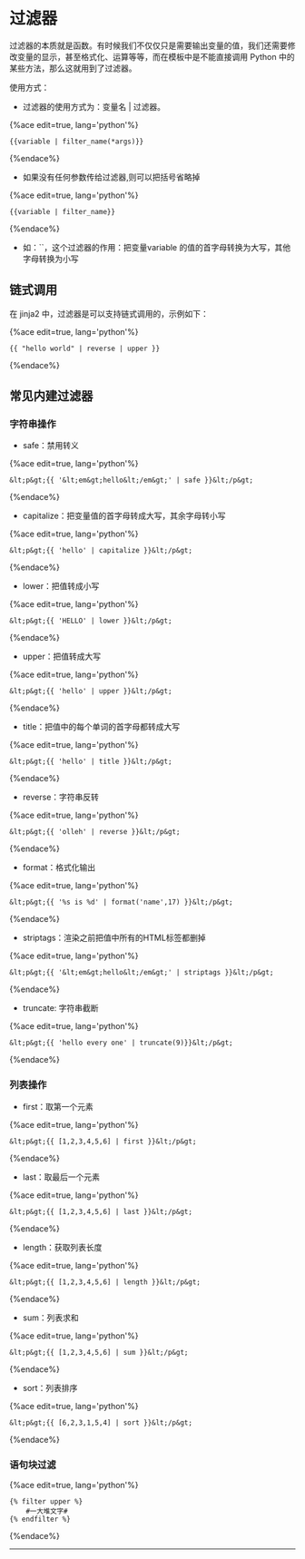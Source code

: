 # 过滤器

过滤器的本质就是函数。有时候我们不仅仅只是需要输出变量的值，我们还需要修改变量的显示，甚至格式化、运算等等，而在模板中是不能直接调用 Python
中的某些方法，那么这就用到了过滤器。

使用方式：

  * 过滤器的使用方式为：变量名 | 过滤器。

{%ace edit=true, lang='python'%}

    {{variable | filter_name(*args)}}
    
{%endace%}

  * 如果没有任何参数传给过滤器,则可以把括号省略掉

{%ace edit=true, lang='python'%}

    {{variable | filter_name}}
    
{%endace%}

  * 如：\`\`，这个过滤器的作用：把变量variable 的值的首字母转换为大写，其他字母转换为小写

## 链式调用

在 jinja2 中，过滤器是可以支持链式调用的，示例如下：

{%ace edit=true, lang='python'%}

    {{ "hello world" | reverse | upper }}
    
{%endace%}

## 常见内建过滤器

### 字符串操作

  * safe：禁用转义

{%ace edit=true, lang='python'%}

    &lt;p&gt;{{ '&lt;em&gt;hello&lt;/em&gt;' | safe }}&lt;/p&gt;
    
{%endace%}

  * capitalize：把变量值的首字母转成大写，其余字母转小写

{%ace edit=true, lang='python'%}

    &lt;p&gt;{{ 'hello' | capitalize }}&lt;/p&gt;
    
{%endace%}

  * lower：把值转成小写

{%ace edit=true, lang='python'%}

    &lt;p&gt;{{ 'HELLO' | lower }}&lt;/p&gt;
    
{%endace%}

  * upper：把值转成大写

{%ace edit=true, lang='python'%}

    &lt;p&gt;{{ 'hello' | upper }}&lt;/p&gt;
    
{%endace%}

  * title：把值中的每个单词的首字母都转成大写

{%ace edit=true, lang='python'%}

    &lt;p&gt;{{ 'hello' | title }}&lt;/p&gt;
    
{%endace%}

  * reverse：字符串反转

{%ace edit=true, lang='python'%}

    &lt;p&gt;{{ 'olleh' | reverse }}&lt;/p&gt;
    
{%endace%}

  * format：格式化输出

{%ace edit=true, lang='python'%}

    &lt;p&gt;{{ '%s is %d' | format('name',17) }}&lt;/p&gt;
    
{%endace%}

  * striptags：渲染之前把值中所有的HTML标签都删掉

{%ace edit=true, lang='python'%}

    &lt;p&gt;{{ '&lt;em&gt;hello&lt;/em&gt;' | striptags }}&lt;/p&gt;
    
{%endace%}

  * truncate: 字符串截断

{%ace edit=true, lang='python'%}

    &lt;p&gt;{{ 'hello every one' | truncate(9)}}&lt;/p&gt;
    
{%endace%}

### 列表操作

  * first：取第一个元素

{%ace edit=true, lang='python'%}

    &lt;p&gt;{{ [1,2,3,4,5,6] | first }}&lt;/p&gt;
    
{%endace%}

  * last：取最后一个元素

{%ace edit=true, lang='python'%}

    &lt;p&gt;{{ [1,2,3,4,5,6] | last }}&lt;/p&gt;
    
{%endace%}

  * length：获取列表长度

{%ace edit=true, lang='python'%}

    &lt;p&gt;{{ [1,2,3,4,5,6] | length }}&lt;/p&gt;
    
{%endace%}

  * sum：列表求和

{%ace edit=true, lang='python'%}

    &lt;p&gt;{{ [1,2,3,4,5,6] | sum }}&lt;/p&gt;
    
{%endace%}

  * sort：列表排序

{%ace edit=true, lang='python'%}

    &lt;p&gt;{{ [6,2,3,1,5,4] | sort }}&lt;/p&gt;
    
{%endace%}

### 语句块过滤

{%ace edit=true, lang='python'%}

    {% filter upper %}
        #一大堆文字#
    {% endfilter %}
    
{%endace%}

____

